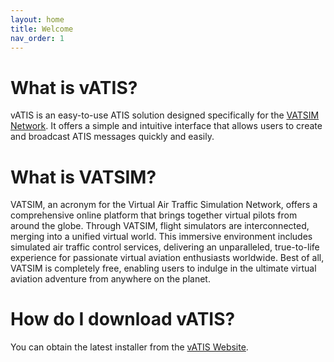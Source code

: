 ```yaml
---
layout: home
title: Welcome
nav_order: 1
---
```


# What is vATIS?
vATIS is an easy-to-use ATIS solution designed specifically for the [VATSIM Network](https://www.vatsim.net/). It offers a simple and intuitive interface that allows users to create and broadcast ATIS messages quickly and easily.

# What is VATSIM?
VATSIM, an acronym for the Virtual Air Traffic Simulation Network, offers a comprehensive online platform that brings together virtual pilots from around the globe. Through VATSIM, flight simulators are interconnected, merging into a unified virtual world. This immersive environment includes simulated air traffic control services, delivering an unparalleled, true-to-life experience for passionate virtual aviation enthusiasts worldwide. Best of all, VATSIM is completely free, enabling users to indulge in the ultimate virtual aviation adventure from anywhere on the planet.

# How do I download vATIS?
You can obtain the latest installer from the [vATIS Website](https://vatis.app).
